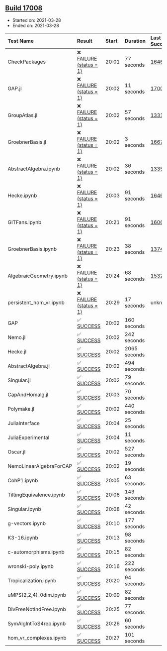 ## [Build 17008](https://oscarci.mathematik.uni-kl.de/job/oscar/17008/)

* Started on: 2021-03-28
* Ended on: 2021-03-28

| Test Name    | Result | Start | Duration | Last Success | First Failure |
|:-------------|:-------|:------|:---------|:-------------|:--------------|
| CheckPackages | ❌ [FAILURE (status = 1)](https://oscarci.mathematik.uni-kl.de/job/oscar/17008/artifact/logs/build-17008/CheckPackages.log) | 20:01 | 77 seconds | [16463](https://oscarci.mathematik.uni-kl.de/job/oscar/16463/) | [16464](https://oscarci.mathematik.uni-kl.de/job/oscar/16464/) |
| GAP.jl | ❌ [FAILURE (status = 1)](https://oscarci.mathematik.uni-kl.de/job/oscar/17008/artifact/logs/build-17008/GAP.jl.log) | 20:02 | 11 seconds | [17007](https://oscarci.mathematik.uni-kl.de/job/oscar/17007/) | [17008](https://oscarci.mathematik.uni-kl.de/job/oscar/17008/) |
| GroupAtlas.jl | ❌ [FAILURE (status = 1)](https://oscarci.mathematik.uni-kl.de/job/oscar/17008/artifact/logs/build-17008/GroupAtlas.jl.log) | 20:02 | 57 seconds | [13311](https://oscarci.mathematik.uni-kl.de/job/oscar/13311/) | [13312](https://oscarci.mathematik.uni-kl.de/job/oscar/13312/) |
| GroebnerBasis.jl | ❌ [FAILURE (status = 1)](https://oscarci.mathematik.uni-kl.de/job/oscar/17008/artifact/logs/build-17008/GroebnerBasis.jl.log) | 20:02 | 3 seconds | [16676](https://oscarci.mathematik.uni-kl.de/job/oscar/16676/) | [16677](https://oscarci.mathematik.uni-kl.de/job/oscar/16677/) |
| AbstractAlgebra.ipynb | ❌ [FAILURE (status = 1)](https://oscarci.mathematik.uni-kl.de/job/oscar/17008/artifact/logs/build-17008/AbstractAlgebra.ipynb.log) | 20:02 | 36 seconds | [13355](https://oscarci.mathematik.uni-kl.de/job/oscar/13355/) | [13356](https://oscarci.mathematik.uni-kl.de/job/oscar/13356/) |
| Hecke.ipynb | ❌ [FAILURE (status = 1)](https://oscarci.mathematik.uni-kl.de/job/oscar/17008/artifact/logs/build-17008/Hecke.ipynb.log) | 20:03 | 91 seconds | [16463](https://oscarci.mathematik.uni-kl.de/job/oscar/16463/) | [16464](https://oscarci.mathematik.uni-kl.de/job/oscar/16464/) |
| GITFans.ipynb | ❌ [FAILURE (status = 1)](https://oscarci.mathematik.uni-kl.de/job/oscar/17008/artifact/logs/build-17008/GITFans.ipynb.log) | 20:21 | 91 seconds | [16068](https://oscarci.mathematik.uni-kl.de/job/oscar/16068/) | [16069](https://oscarci.mathematik.uni-kl.de/job/oscar/16069/) |
| GroebnerBasis.ipynb | ❌ [FAILURE (status = 1)](https://oscarci.mathematik.uni-kl.de/job/oscar/17008/artifact/logs/build-17008/GroebnerBasis.ipynb.log) | 20:23 | 38 seconds | [13748](https://oscarci.mathematik.uni-kl.de/job/oscar/13748/) | [13749](https://oscarci.mathematik.uni-kl.de/job/oscar/13749/) |
| AlgebraicGeometry.ipynb | ❌ [FAILURE (status = 1)](https://oscarci.mathematik.uni-kl.de/job/oscar/17008/artifact/logs/build-17008/AlgebraicGeometry.ipynb.log) | 20:24 | 68 seconds | [15322](https://oscarci.mathematik.uni-kl.de/job/oscar/15322/) | [15323](https://oscarci.mathematik.uni-kl.de/job/oscar/15323/) |
| persistent_hom_vr.ipynb | ❌ [FAILURE (status = 1)](https://oscarci.mathematik.uni-kl.de/job/oscar/17008/artifact/logs/build-17008/persistent_hom_vr.ipynb.log) | 20:29 | 17 seconds | unknown | unknown |
| GAP | ✅ [SUCCESS](https://oscarci.mathematik.uni-kl.de/job/oscar/17008/artifact/logs/build-17008/GAP.log) | 20:02 | 160 seconds |  |  |
| Nemo.jl | ✅ [SUCCESS](https://oscarci.mathematik.uni-kl.de/job/oscar/17008/artifact/logs/build-17008/Nemo.jl.log) | 20:02 | 242 seconds |  |  |
| Hecke.jl | ✅ [SUCCESS](https://oscarci.mathematik.uni-kl.de/job/oscar/17008/artifact/logs/build-17008/Hecke.jl.log) | 20:02 | 2065 seconds |  |  |
| AbstractAlgebra.jl | ✅ [SUCCESS](https://oscarci.mathematik.uni-kl.de/job/oscar/17008/artifact/logs/build-17008/AbstractAlgebra.jl.log) | 20:02 | 494 seconds |  |  |
| Singular.jl | ✅ [SUCCESS](https://oscarci.mathematik.uni-kl.de/job/oscar/17008/artifact/logs/build-17008/Singular.jl.log) | 20:02 | 79 seconds |  |  |
| CapAndHomalg.jl | ✅ [SUCCESS](https://oscarci.mathematik.uni-kl.de/job/oscar/17008/artifact/logs/build-17008/CapAndHomalg.jl.log) | 20:03 | 70 seconds |  |  |
| Polymake.jl | ✅ [SUCCESS](https://oscarci.mathematik.uni-kl.de/job/oscar/17008/artifact/logs/build-17008/Polymake.jl.log) | 20:02 | 440 seconds |  |  |
| JuliaInterface | ✅ [SUCCESS](https://oscarci.mathematik.uni-kl.de/job/oscar/17008/artifact/logs/build-17008/JuliaInterface.log) | 20:04 | 25 seconds |  |  |
| JuliaExperimental | ✅ [SUCCESS](https://oscarci.mathematik.uni-kl.de/job/oscar/17008/artifact/logs/build-17008/JuliaExperimental.log) | 20:04 | 11 seconds |  |  |
| Oscar.jl | ✅ [SUCCESS](https://oscarci.mathematik.uni-kl.de/job/oscar/17008/artifact/logs/build-17008/Oscar.jl.log) | 20:02 | 527 seconds |  |  |
| NemoLinearAlgebraForCAP | ✅ [SUCCESS](https://oscarci.mathematik.uni-kl.de/job/oscar/17008/artifact/logs/build-17008/NemoLinearAlgebraForCAP.log) | 20:02 | 19 seconds |  |  |
| CohP1.ipynb | ✅ [SUCCESS](https://oscarci.mathematik.uni-kl.de/job/oscar/17008/artifact/logs/build-17008/CohP1.ipynb.log) | 20:05 | 63 seconds |  |  |
| TiltingEquivalence.ipynb | ✅ [SUCCESS](https://oscarci.mathematik.uni-kl.de/job/oscar/17008/artifact/logs/build-17008/TiltingEquivalence.ipynb.log) | 20:06 | 143 seconds |  |  |
| Singular.ipynb | ✅ [SUCCESS](https://oscarci.mathematik.uni-kl.de/job/oscar/17008/artifact/logs/build-17008/Singular.ipynb.log) | 20:08 | 42 seconds |  |  |
| g-vectors.ipynb | ✅ [SUCCESS](https://oscarci.mathematik.uni-kl.de/job/oscar/17008/artifact/logs/build-17008/g-vectors.ipynb.log) | 20:10 | 177 seconds |  |  |
| K3-16.ipynb | ✅ [SUCCESS](https://oscarci.mathematik.uni-kl.de/job/oscar/17008/artifact/logs/build-17008/K3-16.ipynb.log) | 20:13 | 98 seconds |  |  |
| c-automorphisms.ipynb | ✅ [SUCCESS](https://oscarci.mathematik.uni-kl.de/job/oscar/17008/artifact/logs/build-17008/c-automorphisms.ipynb.log) | 20:15 | 82 seconds |  |  |
| wronski-poly.ipynb | ✅ [SUCCESS](https://oscarci.mathematik.uni-kl.de/job/oscar/17008/artifact/logs/build-17008/wronski-poly.ipynb.log) | 20:16 | 222 seconds |  |  |
| Tropicalization.ipynb | ✅ [SUCCESS](https://oscarci.mathematik.uni-kl.de/job/oscar/17008/artifact/logs/build-17008/Tropicalization.ipynb.log) | 20:20 | 94 seconds |  |  |
| uMPS(2,2,4)_0dim.ipynb | ✅ [SUCCESS](https://oscarci.mathematik.uni-kl.de/job/oscar/17008/artifact/logs/build-17008/uMPS-2-2-4-_0dim.ipynb.log) | 20:09 | 82 seconds |  |  |
| DivFreeNotIndFree.ipynb | ✅ [SUCCESS](https://oscarci.mathematik.uni-kl.de/job/oscar/17008/artifact/logs/build-17008/DivFreeNotIndFree.ipynb.log) | 20:25 | 77 seconds |  |  |
| SymAlgIntToS4rep.ipynb | ✅ [SUCCESS](https://oscarci.mathematik.uni-kl.de/job/oscar/17008/artifact/logs/build-17008/SymAlgIntToS4rep.ipynb.log) | 20:26 | 60 seconds |  |  |
| hom_vr_complexes.ipynb | ✅ [SUCCESS](https://oscarci.mathematik.uni-kl.de/job/oscar/17008/artifact/logs/build-17008/hom_vr_complexes.ipynb.log) | 20:27 | 101 seconds |  |  |
